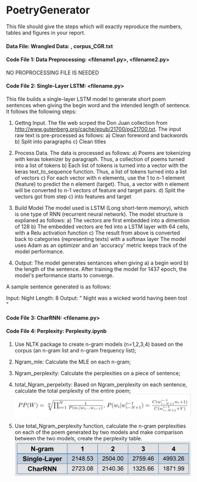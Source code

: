 # PoetryGenerator

This file should give the steps which will exactly reproduce the numbers, tables and figures in your report.

#### Data File: Wrangled Data: <filename1>, corpus_CGR.txt
  
#### Code File 1: Data Preprocessing: <filename1.py>, <filename2.py>
NO PROPROCESSING FILE IS NEEDED

#### Code File 2: Single-Layer LSTM: <filename.py>
This file builds a single-layer LSTM model to generate short poem sentences when giving the begin word and the intended length of sentence. It follows the following steps: 

1. Gettng Input. The file web scrped the Don Juan collection from http://www.gutenberg.org/cache/epub/21700/pg21700.txt. The input raw text is pre-processed as follows:
  a) Clean foreword and backwords
  b) Split into paragraphs
  c) Clean titles

2. Process Data.  The data is processed as follows:
  a) Poems are tokenizing with keras tokenizer by paragraph. Thus, a collection of poems turned into a list of tokens
  b) Each list of tokens is turned into a vector with the keras text_to_sequence function. Thus, a list of tokens turned into a list of vectors
  c) For each vector with n elements, use the 1 to n-1 element (feature) to predict the n element (target). Thus, a vector with n element will be converted to n-1 vectors of feature and target pairs. 
  d) Split the vectors got from step c) into features and target
  
3. Build Model 
The model used is LSTM (Long short-term memory), which is one type of RNN (recurrent neural network). The model structure is explianed as follows:
  a) The vectors are first embedded into a dimention of 128 
  b) The embedded vectors are fed into a LSTM layer with 64 cells, with a Relu activation function
  c) The result from above is converted back to categories (representing texts) with a softmax layer 
The model uses Adam as an optimizer and an 'accuracy' metric keeps track of the model performance. 

4. Output: 
The model generates sentances when giving a) a begin word b) the length of the sentence. After training the model for 1437 epoch, the model's performance starts to converge. 

A sample sentence generated is as follows:

Input: Night
Length: 8 
Output: 
  " Night was a wicked world having been tost " 


#### Code File 3: CharRNN: <filename.py>
#### Code File 4: Perplexity: Perplexity.ipynb
1. Use NLTK package to create n-gram models (n=1,2,3,4) based on the corpus (an n-gram list and n-gram frequency list); 

2. Ngram_mle: Calculate the MLE on each n-gram; 

3. Ngram_perplexity: Calculate the perplexities on a piece of sentence;

4. total_Ngram_perpelxity: Based on Ngram_perplexity on each sentence, calculate the total perplexity of the entire poem;
![alt text](https://github.com/sayayangnu/PoetryGenerator/blob/master/perplexity_formula.PNG "Perplexity Formulas")

5. Use total_Ngram_perplexity function, calculate the n-gram perplexities on each of the poem generated by two models and make comparison between the two models, create the perplexity table. 
![alt text](https://github.com/sayayangnu/PoetryGenerator/blob/master/perplexity_table.PNG "Perplexity Table")

